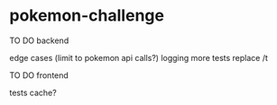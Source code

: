 # pokemon-challenge

TO DO backend

edge cases (limit to pokemon api calls?)
logging
more tests
replace /t


TO DO frontend

tests
cache?
